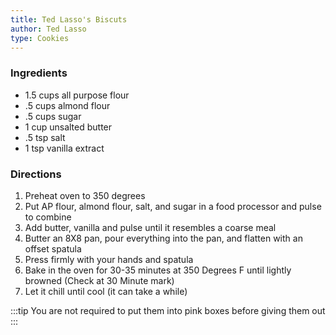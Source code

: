 ```yaml
---
title: Ted Lasso's Biscuts
author: Ted Lasso
type: Cookies
---
```


### Ingredients

* 1.5 cups all purpose flour
* .5 cups almond flour
* .5 cups sugar
* 1 cup unsalted butter
* .5 tsp salt
* 1 tsp vanilla extract

### Directions

1. Preheat oven to 350 degrees
1. Put AP flour, almond flour, salt, and sugar in a food processor and pulse to combine
1. Add butter, vanilla and pulse until it resembles a coarse meal
1. Butter an 8X8 pan, pour everything into the pan, and flatten with an offset spatula
1. Press firmly with your hands and spatula
1.  Bake in the oven for 30-35 minutes at 350 Degrees F until lightly browned (Check at 30 Minute mark)
1. Let it chill until cool (it can take a while)

:::tip
You are not required to put them into pink boxes before giving them out
:::
